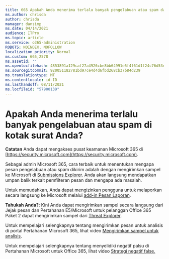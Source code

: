 ```yaml
---
title: 665 Apakah Anda menerima terlalu banyak pengelabuan atau spam dalam kotak surat Anda?
ms.author: chrisda
author: chrisda
manager: dansimp
ms.date: 04/14/2021
audience: ITPro
ms.topic: article
ms.service: o365-administration
ROBOTS: NOINDEX, NOFOLLOW
localization_priority: Normal
ms.custom: 665,2578
ms.assetid: ''
ms.openlocfilehash: 4853891a129caf27a4926cbe8bb64991e5f4f61d1f24c76d53c6d61baa598ea9
ms.sourcegitcommit: 920051182781bd97ce4d4d6fbd268cb37b84d239
ms.translationtype: MT
ms.contentlocale: id-ID
ms.lasthandoff: 08/11/2021
ms.locfileid: "57900139"
---
```

# <a name="are-you-receiving-too-much-phish-or-spam-in-your-mailbox"></a>Apakah Anda menerima terlalu banyak pengelabuan atau spam di kotak surat Anda?

**Catatan** Anda dapat mengakses pusat keamanan Microsoft 365 di [https://security.microsoft.com](https://security.microsoft.com).

Sebagai admin Microsoft 365, cara terbaik untuk menentukan mengapa pesan pengelabuan atau spam dikirim adalah dengan mengirimkan sampel ke Microsoft di [Submissions Explorer](https://security.microsoft.com/reportsubmission). Anda akan langsung mendapatkan umpan balik terkait pemfilteran pesan dan mengapa ada masalah.

Untuk memudahkan, Anda dapat mengizinkan pengguna untuk melaporkan secara langsung ke Microsoft melalui [add-in Pesan Laporan](https://appsource.microsoft.com/product/office/WA104381180?src=office&tab=Overview).

**Tahukah Anda?**: Kini Anda dapat [](https://security.microsoft.com/messagetrace) mengirimkan sampel secara langsung dari Jejak pesan dan Pertahanan E5/Microsoft untuk pelanggan Office 365 Paket 2 dapat mengirimkan sampel dari [Threat Explorer](https://docs.microsoft.com/microsoft-365/security/office-365-security/threat-explorer).

Untuk mempelajari selengkapnya tentang mengirimkan pesan untuk analisis di portal Pertahanan Microsoft 365, lihat video [Mengirimkan sampel untuk analisis](https://go.microsoft.com/fwlink/?linkid=2166435).

Untuk mempelajari selengkapnya tentang menyelidiki negatif palsu di Pertahanan Microsoft untuk Office 365, lihat video [Strategi negatif false.](https://go.microsoft.com/fwlink/?linkid=2166434)
